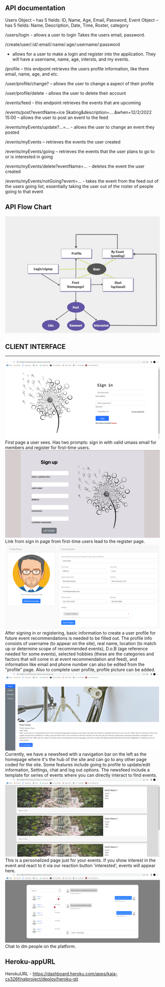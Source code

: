 ## API documentation
Users Object – has 5 fields: ID, Name, Age, Email, Password,
Event Object – has 5 fields: Name, Description, Date, Time, Roster, category 


/users/login - allows a user to login
	Takes the users email, password.

/create/user/:id/:email/:name/:age/:username/:password 
- allows for a user to make a login and register into the application. 
They will have a username, name, age, intersts, and my events.

/profile – this endpoint retrieves the users profile information, like there email, name, age, and etc.

/user/profile/change? – allows the user to change a aspect of their profile

/user/profile/delete - allows the user to delete their account

/events/feed - this endpoint retrieves the events that are upcoming 

/events/post?eventName=ice Skating&description=….&when=12/2/2022 15:00 
– allows the user to post an event to the feed

/events/myEvents/update?...=… - allows the user to change an event they posted

/events/myEvents – retrieves the events the user created

/events/myEvents/going – retrieves the events that the user plans to go to or is interested in going

/events/myEvents/delete?eventName=… - deletes the event the user created

/events/myEvents/notGoing?event=… - takes the event from the feed out of the users going list, essentially taking the user out of the roster of people going to that event

## API Flow Chart

![API](https://github.com/yehtunkhine/cs326-final-Leggoo/blob/45799ab03a9a5e584dc8311b937ebd57f8694647/API.jpg)

## CLIENT INTERFACE
----------------

![Sign in (1)](https://github.com/yehtunkhine/cs326-final-Leggoo/blob/2596e10abe1b69ed7cd29ec3463a236b2ac2ae3b/Sign%20in%20(1).png)
First page a user sees. Has two prompts: sign in with valid umass email for members and register for first-time users.
![Register (1)](https://github.com/yehtunkhine/cs326-final-Leggoo/blob/2596e10abe1b69ed7cd29ec3463a236b2ac2ae3b/Register%20(1).png)
Link from sign in page from first-time users lead to the register page.
![Profile](https://github.com/yehtunkhine/cs326-final-Leggoo/blob/2596e10abe1b69ed7cd29ec3463a236b2ac2ae3b/profile.png)
After signing in or registering, basic information to create a user profile for future event recommendations is needed to be filled out. The profile info consists of username (to appear on the site), real name, location (to match up or determine scope of recommended events), D.o.B (age reference needed for some events), selected hobbies (these are the categories and factors that will come in at event recommendation and feed), and information like email and phone number can also be edited from the "profile" page. Also to complete user profile, profile picture can be added. 
![Home Page (1)](https://github.com/yehtunkhine/cs326-final-Leggoo/blob/2596e10abe1b69ed7cd29ec3463a236b2ac2ae3b/Home%20Page%20(1).png)
Currently, we have a newsfeed with a navigation bar on the left as the homepage where it's the hub of the site and can go to any other page coded for the site. Some features include going to profile to update/edit information, Settings, chat and log out options. The newsfeed include a template for series of events where you can directly interact to find events. 
![My Event (1)](https://github.com/yehtunkhine/cs326-final-Leggoo/blob/a97c1cf4ae18139586a33d36df5497158761563e/My%20Event%20(1).png)
This is a personalized page just for your events. If you show interest in the event and react to it via our reaction button 'interested', events will appear here.
![Chat box (1)](https://github.com/yehtunkhine/cs326-final-Leggoo/blob/13c4f414c37e698f2345f8810ffff5004b3d93a1/Chat%20box%20(1).png)
Chat to dm people on the platform.


## Heroku-appURL
HerokuURL - https://dashboard.heroku.com/apps/kaja-cs326finalproject/deploy/heroku-git
